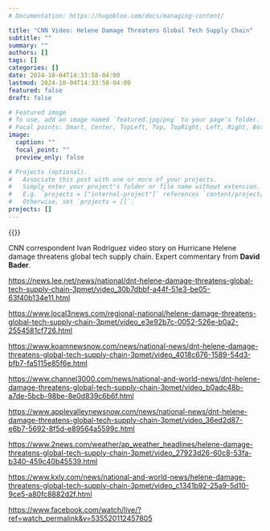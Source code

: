 ```yaml
---
# Documentation: https://hugoblox.com/docs/managing-content/

title: "CNN Video: Helene Damage Threatens Global Tech Supply Chain"
subtitle: ""
summary: ""
authors: []
tags: []
categories: []
date: 2024-10-04T14:33:58-04:00
lastmod: 2024-10-04T14:33:58-04:00
featured: false
draft: false

# Featured image
# To use, add an image named `featured.jpg/png` to your page's folder.
# Focal points: Smart, Center, TopLeft, Top, TopRight, Left, Right, BottomLeft, Bottom, BottomRight.
image:
  caption: ""
  focal_point: ""
  preview_only: false

# Projects (optional).
#   Associate this post with one or more of your projects.
#   Simply enter your project's folder or file name without extension.
#   E.g. `projects = ["internal-project"]` references `content/project/deep-learning/index.md`.
#   Otherwise, set `projects = []`.
projects: []
---
```


{{<youtube C6FxLDUn2-w >}}

CNN correspondent Ivan Rodriguez video story on Hurricane Helene damage threatens global tech supply chain. Expert commentary from **David Bader**.

https://news.lee.net/news/national/dnt-helene-damage-threatens-global-tech-supply-chain-3pmet/video_30b7dbbf-a44f-51e3-be05-63f40b134e11.html

https://www.local3news.com/regional-national/helene-damage-threatens-global-tech-supply-chain-3pmet/video_e3e92b7c-0052-526e-b0a2-2554581cf726.html

https://www.koamnewsnow.com/news/national-news/dnt-helene-damage-threatens-global-tech-supply-chain-3pmet/video_4018c676-1589-54d3-bfb7-fa5115e85f6e.html

https://www.channel3000.com/news/national-and-world-news/dnt-helene-damage-threatens-global-tech-supply-chain-3pmet/video_b0adc48b-a7de-5bcb-98be-8e0d839c6b6f.html

https://www.applevalleynewsnow.com/news/national-news/dnt-helene-damage-threatens-global-tech-supply-chain-3pmet/video_36ed2d87-e6b7-5692-8f5d-e89564a5599c.html

https://www.2news.com/weather/ap_weather_headlines/helene-damage-threatens-global-tech-supply-chain-3pmet/video_27923d26-60c8-53fa-b340-459c40b45539.html

https://www.kxly.com/news/national-and-world-news/helene-damage-threatens-global-tech-supply-chain-3pmet/video_c1341b92-25a9-5d10-9ce5-a80fc8882d2f.html

https://www.facebook.com/watch/live/?ref=watch_permalink&v=535520112457805
